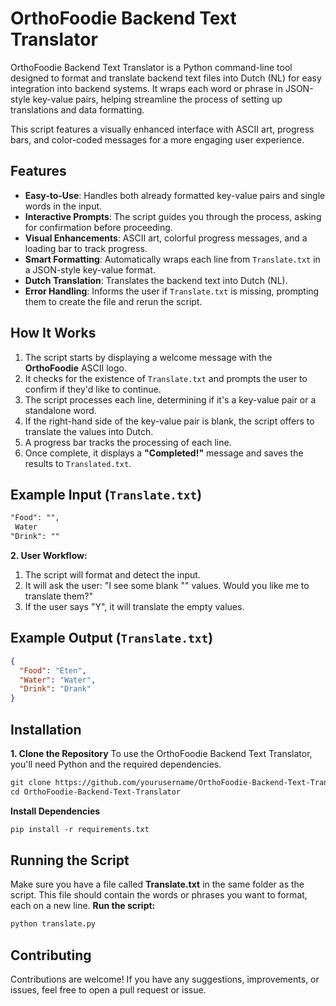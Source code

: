 # OrthoFoodie Backend Text Translator

OrthoFoodie Backend Text Translator is a Python command-line tool designed to format and translate backend text files into Dutch (NL) for easy integration into backend systems. It wraps each word or phrase in JSON-style key-value pairs, helping streamline the process of setting up translations and data formatting.

This script features a visually enhanced interface with ASCII art, progress bars, and color-coded messages for a more engaging user experience.

## Features

- **Easy-to-Use**: Handles both already formatted key-value pairs and single words in the input.
- **Interactive Prompts**: The script guides you through the process, asking for confirmation before proceeding.
- **Visual Enhancements**: ASCII art, colorful progress messages, and a loading bar to track progress.
- **Smart Formatting**: Automatically wraps each line from `Translate.txt` in a JSON-style key-value format.
- **Dutch Translation**: Translates the backend text into Dutch (NL).
- **Error Handling**: Informs the user if `Translate.txt` is missing, prompting them to create the file and rerun the script.

## How It Works

1. The script starts by displaying a welcome message with the **OrthoFoodie** ASCII logo.
2. It checks for the existence of `Translate.txt` and prompts the user to confirm if they'd like to continue.
3. The script processes each line, determining if it's a key-value pair or a standalone word.
4. If the right-hand side of the key-value pair is blank, the script offers to translate the values into Dutch.
5. A progress bar tracks the processing of each line.
6. Once complete, it displays a **"Completed!"** message and saves the results to `Translated.txt`.

## Example Input (`Translate.txt`)

```txt
"Food": "",
 Water
"Drink": ""
```

**2. User Workflow:**
1. The script will format and detect the input.
2. It will ask the user: "I see some blank "" values. Would you like me to translate them?"
3. If the user says "Y", it will translate the empty values.

## Example Output (`Translate.txt`)
```json
{
  "Food": "Eten",
  "Water": "Water",
  "Drink": "Drank"
}
```

## Installation
**1. Clone the Repository**
To use the OrthoFoodie Backend Text Translator, you'll need Python and the required dependencies.

```txt
git clone https://github.com/yourusername/OrthoFoodie-Backend-Text-Translator.git
cd OrthoFoodie-Backend-Text-Translator
```

**Install Dependencies**
```txt
pip install -r requirements.txt
```
## Running the Script
Make sure you have a file called **Translate.txt** in the same folder as the script. This file should contain the words or phrases you want to format, each on a new line.
**Run the script:**
```txt
python translate.py
```
## Contributing
Contributions are welcome! If you have any suggestions, improvements, or issues, feel free to open a pull request or issue.








